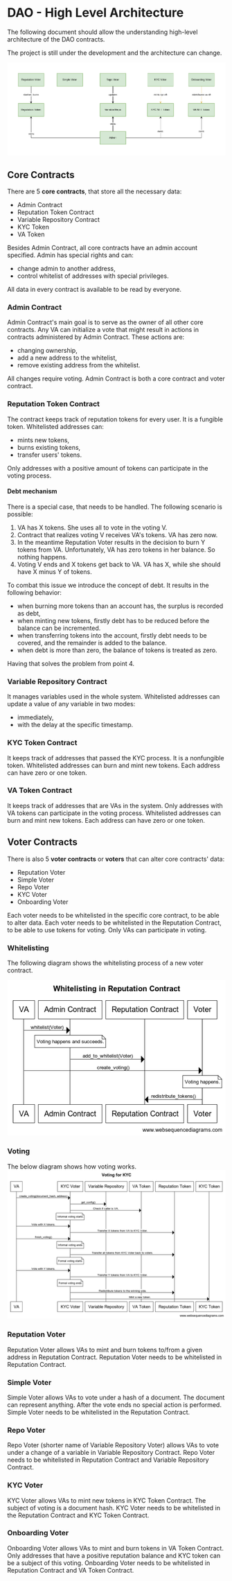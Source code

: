 # DAO - High Level Architecture

The following document should allow the understanding high-level architecture of the DAO contracts.

The project is still under the development and the architecture can change.

![](contracts.png)

## Core Contracts
There are 5 **core contracts**, that store all the necessary data:
- Admin Contract
- Reputation Token Contract
- Variable Repository Contract
- KYC Token
- VA Token

Besides Admin Contract, all core contracts have an admin account specified. Admin has special rights and can:
- change admin to another address,
- control whitelist of addresses with special privileges.

All data in every contract is available to be read by everyone.

### Admin Contract
Admin Contract's main goal is to serve as the owner of all other core contracts.
Any VA can initialize a vote that might result in actions in contracts administered by Admin Contract. 
These actions are:
- changing ownership,
- add a new address to the whitelist,
- remove existing address from the whitelist.

All changes require voting. Admin Contract is both a core contract and voter contract.

### Reputation Token Contract
The contract keeps track of reputation tokens for every user.
It is a fungible token.
Whitelisted addresses can:
- mints new tokens,
- burns existing tokens,
- transfer users' tokens.

Only addresses with a positive amount of tokens can participate in the voting process.

#### Debt mechanism
There is a special case, that needs to be handled.
The following scenario is possible:
1. VA has X tokens. 
She uses all to vote in the voting V. 
2. Contract that realizes voting V receives VA's tokens. VA has zero now.
3. In the meantime Reputation Voter results in the decision to burn Y tokens from VA. Unfortunately, VA has zero tokens in her balance. So nothing happens.
4. Voting V ends and X tokens get back to VA. VA has X, while she should have X minus Y of tokens.

To combat this issue we introduce the concept of debt. It results in the following behavior:
- when burning more tokens than an account has, the surplus is recorded as debt,
- when minting new tokens, firstly debt has to be reduced before the balance can be incremented.
- when transferring tokens into the account, firstly debt needs to be covered, and the remainder is added to the balance.
- when debt is more than zero, the balance of tokens is treated as zero. 

Having that solves the problem from point 4.

### Variable Repository Contract
It manages variables used in the whole system.
Whitelisted addresses can update a value of any variable in two modes:
- immediately,
- with the delay at the specific timestamp.

### KYC Token Contract
It keeps track of addresses that passed the KYC process. 
It is a nonfungible token.
Whitelisted addresses can burn and mint new tokens.
Each address can have zero or one token. 

### VA Token Contract
It keeps track of addresses that are VAs in the system. 
Only addresses with VA tokens can participate in the voting process.
Whitelisted addresses can burn and mint new tokens.
Each address can have zero or one token. 

## Voter Contracts
There is also 5 **voter contracts** or **voters** that can alter core contracts' data:
- Reputation Voter
- Simple Voter
- Repo Voter
- KYC Voter
- Onboarding Voter

Each voter needs to be whitelisted in the specific core contract, to be able to alter data.
Each voter needs to be whitelisted in the Reputation Contract, to be able to use tokens for voting.
Only VAs can participate in voting.

### Whitelisting
The following diagram shows the whitelisting process of a new voter contract.

![](whitelisting.png)

### Voting
The below diagram shows how voting works.
![](voting.png)

### Reputation Voter
Reputation Voter allows VAs to mint and burn tokens to/from a given address in Reputation Contract.
Reputation Voter needs to be whitelisted in Reputation Contract.

### Simple Voter
Simple Voter allows VAs to vote under a hash of a document. The document can represent anything. After the vote ends no special action is performed.
Simple Voter needs to be whitelisted in the Reputation Contract.

### Repo Voter
Repo Voter (shorter name of Variable Repository Voter) allows VAs to vote under a change of a variable in Variable Repository Contract.
Repo Voter needs to be whitelisted in Reputation Contract and Variable Repository Contract.

### KYC Voter
KYC Voter allows VAs to mint new tokens in KYC Token Contract. The subject of voting is a document hash. 
KYC Voter needs to be whitelisted in the Reputation Contract and KYC Token Contract.

### Onboarding Voter
Onboarding Voter allows VAs to mint and burn tokens in VA Token Contract. Only addresses that have a positive reputation balance and KYC token can be a subject of this voting.
Onboarding Voter needs to be whitelisted in Reputation Contract and VA Token Contract.
